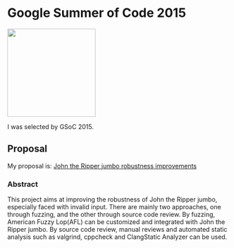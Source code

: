 # Google Summer of Code 2015

<img src="/blog/images/gsoc2015.jpg" alt="" style="width: 200px;"/>

I was selected by GSoC 2015.

## Proposal

My proposal is: [John the Ripper jumbo robustness improvements](http://www.google-melange.com/gsoc/proposal/public/google/gsoc2015/zhaokai/5629499534213120)

### Abstract

This project aims at improving the robustness of John the Ripper jumbo,
especially faced with invalid input. There are mainly two approaches, 
one through fuzzing, and the other through source code review. By fuzzing,
American Fuzzy Lop(AFL) can be customized and integrated with John the Ripper
jumbo. By source code review, manual reviews and automated static analysis 
such as valgrind, cppcheck and ClangStatic Analyzer can be used.

